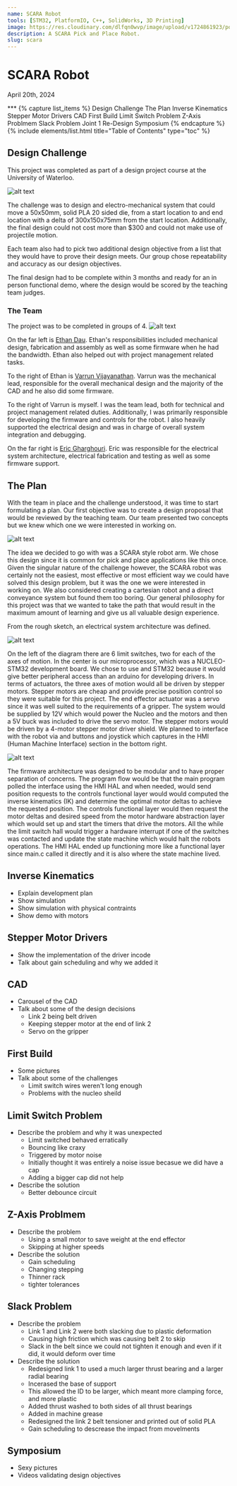 ```yaml
---
name: SCARA Robot
tools: [STM32, PlatformIO, C++, SolidWorks, 3D Printing]
image: https://res.cloudinary.com/dlfqn0wvp/image/upload/v1724861923/portfolio-site/grack/IMG_1314_1_w4zpc4.jpg
description: A SCARA Pick and Place Robot.
slug: scara
---
```


# SCARA Robot
<p class="post-metadata text-muted">
  April 20th, 2024
</p>
***
{% capture list_items %}
Design Challenge
The Plan
Inverse Kinematics
Stepper Motor Drivers
CAD
First Build
Limit Switch Problem
Z-Axis Problmem
Slack Problem
Joint 1 Re-Design
Symposium
{% endcapture %}
{% include elements/list.html title="Table of Contents" type="toc" %}

## Design Challenge

This project was completed as part of a design project course at the University of Waterloo.

![alt text](https://res.cloudinary.com/dlfqn0wvp/image/upload/v1727535445/portfolio-site/grack/problem_description/challenge_enpxc6.jpg "Design Challenge")

The challenge was to design and electro-mechanical system that could move a 50x50mm, solid PLA 20 sided die, from a start location to and end location with a delta of 300x150x75mm from the start location. Additionally, the final design could not cost more than $300 and could not make use of projectile motion.

Each team also had to pick two additional design objective from a list that they would have to prove their design meets. Our group chose repeatability and accuracy as our design objectives.

The final design had to be complete within 3 months and ready for an in person functional demo, where the design would be scored by the teaching team judges.

### The Team
The project was to be completed in groups of 4.
![alt text](https://res.cloudinary.com/dlfqn0wvp/image/upload/v1727536407/portfolio-site/grack/problem_description/IMG_1153_2_1_xksul1.jpg "Symposium Group Pic")

On the far left is [Ethan Dau](https://www.linkedin.com/in/ethan-dau-951a1b1b4/). Ethan's responsibilities included mechanical design, fabrication and assembly as well as some firmware when he had the bandwidth. Ethan also helped out with project management related tasks.

To the right of Ethan is [Varrun Vijayanathan](https://www.linkedin.com/in/varrunv/). Varrun was the mechanical lead, responsible for the overall mechanical design and the majority of the CAD and he also did some firmware.

To the right of Varrun is myself. I was the team lead, both for technical and project management related duties. Additionally, I was primarily responsible for developing the firmware and controls for the robot. I also heavily supported the electrical design and was in charge of overall system integration and debugging.

On the far right is [Eric Gharghouri](https://www.linkedin.com/in/eric-gharghouri-855a281b5/). Eric was responsible for the electrical system architecture, electrical fabrication and testing as well as some firmware support.


## The Plan
With the team in place and the challenge understood, it was time to start formulating a plan. Our first objective was to create a design proposal that would be reviewed by the teaching team. Our team presented two concepts but we knew which one we were interested in working on.

![alt text](https://res.cloudinary.com/dlfqn0wvp/image/upload/v1727538790/portfolio-site/grack/problem_description/sketch_bxgocj.jpg "Initial Sketch")

The idea we decided to go with was a SCARA style robot arm. We chose this design since it is common for pick and place applications like this once. Given the singular nature of the challenge however, the SCARA robot was certainly not the easiest, most effective or most efficient way we could have solved this design problem, but it was the one we were interested in working on. We also considered creating a cartesian robot and a direct conveyance system but found them too boring. Our general philosophy for this project was that we wanted to take the path that would result in the maximum amount of learning and give us all valuable design experience.

From the rough sketch, an electrical system architecture was defined.

![alt text](https://res.cloudinary.com/dlfqn0wvp/image/upload/v1727538791/portfolio-site/grack/problem_description/Final_System_Circuit_2_tdwage.jpg "Electrical Architecture")

On the left of the diagram there are 6 limit switches, two for each of the axes of motion. In the center is our microprocessor, which was a NUCLEO-STM32 development board. We chose to use and STM32 because it would give better peripheral access than an arduino for developing drivers. In terms of actuators, the three axes of motion would all be driven by stepper motors. Stepper motors are cheap and provide precise position control so they were suitable for this project. The end effector actuator was a servo since it was well suited to the requirements of a gripper. The system would be supplied by 12V which would power the Nucleo and the motors and then a 5V buck was included to drive the servo motor. The stepper motors would be driven by a 4-motor stepper motor driver shield. We planned to interface with the robot via and buttons and joystick which captures in the HMI (Human Machine Interface) section in the bottom right.

![alt text](https://res.cloudinary.com/dlfqn0wvp/image/upload/v1727539406/portfolio-site/grack/problem_description/fwarch.drawio_2_1_ewewx4.png "DW Architecture")


The firmware architecture was designed to be modular and to have proper separation of concerns. The program flow would be that the main program polled the interface using the HMI HAL and when needed, would send position requests to the controls functional layer would would computed the inverse kinematics (IK) and determine the optimal motor deltas to achieve the requested position. The controls functional layer would then request the motor deltas and desired speed from the motor hardware abstraction layer which would set up and start the timers that drive the motors. All the while the limit switch hall would trigger a hardware interrupt if one of the switches was contacted and update the state machine which would halt the robots operations. The HMI HAL ended up functioning more like a functional layer since main.c called it directly and it is also where the state machine lived.


## Inverse Kinematics
* Explain development plan
* Show simulation
* Show simulation with physical contraints
* Show demo with motors

## Stepper Motor Drivers
* Show the implementation of the driver incode
* Talk about gain scheduling and why we added it

## CAD
* Carousel of the CAD
* Talk about some of the design decisions
  * Link 2 being belt driven
  * Keeping stepper motor at the end of link 2
  * Servo on the gripper

## First Build
* Some pictures
* Talk about some of the challenges
  * Limit switch wires weren't long enough
  * Problems with the nucleo sheild

## Limit Switch Problem
* Describe the problem and why it was unexpected
  * Limit switched behaved erratically
  * Bouncing like craxy
  * Triggered by motor noise
  * Initially thought it was entirely a noise issue becasue we did have a cap
  * Adding a bigger cap did not help
* Describe the solution
  * Better debounce circuit

## Z-Axis Problmem
* Describe the problem
  * Using a small motor to save weight at the end effector
  * Skipping at higher speeds
* Describe the solution
  * Gain scheduling
  * Changing stepping
  * Thinner rack
  * tighter tolerances

## Slack Problem
* Describe the problem
  * Link 1 and Link 2 were both slacking due to plastic deformation
  * Causing high friction which was causing belt 2 to skip
  * Slack in the belt since we could not tighten it enough and even if it did, it would deform over time
* Describe the solution
  * Redesigned link 1 to used a much larger thrust bearing and a larger radial bearing
  * Incerased the base of support
  * This allowed the ID to be larger, which meant more clamping force, and more plastic
  * Added thrust washed to both sides of all thrust bearings
  * Added in machine grease
  * Redesigned the link 2 belt tensioner and printed out of solid PLA
  * Gain scheduling to descrease the impact from movelments

## Symposium
* Sexy pictures
* Videos validating design objectives
